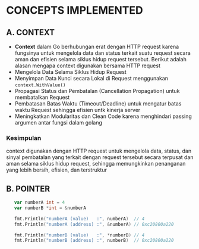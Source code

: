 # CONCEPTS IMPLEMENTED

## A. CONTEXT

- **Context** dalam Go berhubungan erat dengan HTTP request karena fungsinya untuk mengelola data dan status terkait suatu request secara aman dan efisien selama siklus hidup request tersebut. Berikut adalah alasan mengapa context digunakan bersama HTTP request
- Mengelola Data Selama Siklus Hidup Request
- Menyimpan Data Kunci secara Lokal di Request menggunakan `context.WithValue()`
- Propagasi Status dan Pembatalan (Cancellation Propagation) untuk membatalkan Request
- Pembatasan Batas Waktu (Timeout/Deadline) untuk mengatur batas waktu Request sehingga efisien untk kinerja server
- Meningkatkan Modularitas dan Clean Code karena menghindari passing argumen antar fungsi dalam golang

### Kesimpulan

context digunakan dengan HTTP request untuk mengelola data, status, dan sinyal pembatalan yang terkait dengan request tersebut secara terpusat dan aman selama siklus hidup request, sehingga memungkinkan penanganan yang lebih bersih, efisien, dan terstruktur

## B. POINTER

```go
   var numberA int = 4
   var numberB *int = &numberA

   fmt.Println("numberA (value)   :", numberA)  // 4
   fmt.Println("numberA (address) :", &numberA) // 0xc20800a220

   fmt.Println("numberB (value)   :", *numberB) // 4
   fmt.Println("numberB (address) :", numberB)  // 0xc20800a220
```
